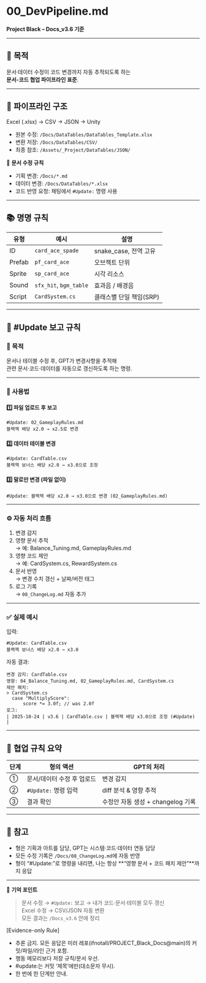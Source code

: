 # 00_DevPipeline.md  
**Project Black – Docs_v3.6 기준**

---

## 🎯 목적
문서·데이터 수정이 코드 변경까지 자동 추적되도록 하는  
**문서-코드 협업 파이프라인 표준**.

---

## 🧩 파이프라인 구조

Excel (.xlsx) → CSV → JSON → Unity

- 원본 수정: `/Docs/DataTables/DataTables_Template.xlsx`
- 변환 저장: `/Docs/DataTables/CSV/`
- 최종 참조: `/Assets/_Project/DataTables/JSON/`

📘 **문서 수정 규칙**
- 기획 변경: `/Docs/*.md`
- 데이터 변경: `/Docs/DataTables/*.xlsx`
- 코드 반영 요청: 채팅에서 `#Update:` 명령 사용

---

## 📚 명명 규칙
| 유형 | 예시 | 설명 |
|------|------|------|
| ID | `card_ace_spade` | snake_case, 전역 고유 |
| Prefab | `pf_card_ace` | 오브젝트 단위 |
| Sprite | `sp_card_ace` | 시각 리소스 |
| Sound | `sfx_hit`, `bgm_table` | 효과음 / 배경음 |
| Script | `CardSystem.cs` | 클래스별 단일 책임(SRP) |

---

## 🔧 #Update 보고 규칙

### 📍 목적  
문서나 테이블 수정 후, GPT가 변경사항을 추적해  
관련 문서·코드·데이터를 자동으로 갱신하도록 하는 명령.

---

### 🧩 사용법

#### 1️⃣ 파일 업로드 후 보고
```
#Update: 02_GameplayRules.md
블랙잭 배당 x2.0 → x2.5로 변경
```

#### 2️⃣ 데이터 테이블 변경
```
#Update: CardTable.csv
블랙잭 보너스 배당 x2.0 → x3.0으로 조정
```

#### 3️⃣ 말로만 변경 (파일 없이)
```
#Update: 블랙잭 배당 x2.0 → x3.0으로 변경 (02_GameplayRules.md)
```

---

### ⚙️ 자동 처리 흐름

1. 변경 감지  
2. 영향 문서 추적  
   → 예: Balance_Tuning.md, GameplayRules.md  
3. 영향 코드 제안  
   → 예: CardSystem.cs, RewardSystem.cs  
4. 문서 반영  
   → 변경 수치 갱신 + 날짜/버전 태그  
5. 로그 기록  
   → `08_ChangeLog.md` 자동 추가

---

### ✅ 실제 예시

입력:
```
#Update: CardTable.csv
블랙잭 보너스 배당 x2.0 → x3.0
```

자동 결과:
```
변경 감지: CardTable.csv
영향: 04_Balance_Tuning.md, 02_GameplayRules.md, CardSystem.cs
제안 패치:
> CardSystem.cs
  case "MultiplyScore":
      score *= 3.0f; // was 2.0f
로그:
| 2025-10-24 | v3.6 | CardTable.csv | 블랙잭 배당 x3.0으로 조정 (#Update) |
```

---

## 🧱 협업 규칙 요약

| 단계 | 형의 액션 | GPT의 처리 |
|------|-------------|-------------|
| ① | 문서/데이터 수정 후 업로드 | 변경 감지 |
| ② | `#Update:` 명령 입력 | diff 분석 & 영향 추적 |
| ③ | 결과 확인 | 수정안 자동 생성 + changelog 기록 |

---

## 📎 참고
- 형은 기획과 아트를 담당, GPT는 시스템·코드·데이터 연동 담당  
- 모든 수정 기록은 `/Docs/08_ChangeLog.md`에 자동 반영  
- 형이 “#Update:”로 명령을 내리면, 나는 항상 **“영향 문서 + 코드 패치 제안”**까지 응답

---

🧠 **기억 포인트**
> 문서 수정 → `#Update:` 보고 → 내가 코드·문서·테이블 모두 갱신  
> Excel 수정 → CSV/JSON 자동 변환  
> 모든 결과는 `/Docs_v3.6` 안에 정리

[Evidence-only Rule]
- 추론 금지. 모든 응답은 미러 레포(ifnotall/PROJECT_Black_Docs@main)의 커밋/파일/라인 근거 포함.
- 행동 메모리보다 저장 규칙/문서 우선.
- #update:는 커밋 ‘제목’에만(대소문자 무시).
- 한 번에 한 단계만 안내.